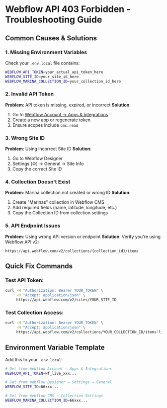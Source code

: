 # Webflow API 403 Forbidden - Troubleshooting Guide

## Common Causes & Solutions

### 1. Missing Environment Variables
Check your `.env.local` file contains:
```bash
WEBFLOW_API_TOKEN=your_actual_api_token_here
WEBFLOW_SITE_ID=your_site_id_here  
WEBFLOW_MARINA_COLLECTION_ID=your_collection_id_here
```

### 2. Invalid API Token
**Problem**: API token is missing, expired, or incorrect
**Solution**: 
1. Go to [Webflow Account → Apps & Integrations](https://webflow.com/dashboard/account/apps)
2. Create a new app or regenerate token
3. Ensure scopes include `cms:read`

### 3. Wrong Site ID
**Problem**: Using incorrect Site ID
**Solution**:
1. Go to Webflow Designer
2. Settings (⚙️) → General → Site Info
3. Copy the correct Site ID

### 4. Collection Doesn't Exist
**Problem**: Marina collection not created or wrong ID
**Solution**:
1. Create "Marinas" collection in Webflow CMS
2. Add required fields (name, latitude, longitude, etc.)
3. Copy the Collection ID from collection settings

### 5. API Endpoint Issues
**Problem**: Using wrong API version or endpoint
**Solution**: Verify you're using Webflow API v2:
```
https://api.webflow.com/v2/collections/{collection_id}/items
```

## Quick Fix Commands

### Test API Token:
```bash
curl -H "Authorization: Bearer YOUR_TOKEN" \
     -H "Accept: application/json" \
     https://api.webflow.com/v2/sites/YOUR_SITE_ID
```

### Test Collection Access:
```bash
curl -H "Authorization: Bearer YOUR_TOKEN" \
     -H "Accept: application/json" \
     https://api.webflow.com/v2/collections/YOUR_COLLECTION_ID/items?limit=1
```

## Environment Variable Template
Add this to your `.env.local`:
```bash
# Get from Webflow Account → Apps & Integrations
WEBFLOW_API_TOKEN=wf_live_xxx...

# Get from Webflow Designer → Settings → General
WEBFLOW_SITE_ID=66xxx...

# Get from Webflow CMS → Collection Settings
WEBFLOW_MARINA_COLLECTION_ID=66xxx...
``` 